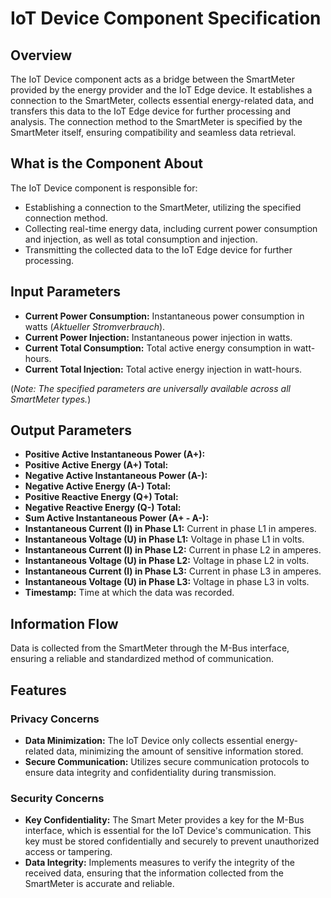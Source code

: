 # IoT Device Component Specification

## Overview

The IoT Device component acts as a bridge between the SmartMeter provided by the energy provider and the IoT Edge device. It establishes a connection to the SmartMeter, collects essential energy-related data, and transfers this data to the IoT Edge device for further processing and analysis. The connection method to the SmartMeter is specified by the SmartMeter itself, ensuring compatibility and seamless data retrieval.

## What is the Component About

The IoT Device component is responsible for:
- Establishing a connection to the SmartMeter, utilizing the specified connection method.
- Collecting real-time energy data, including current power consumption and injection, as well as total consumption and injection.
- Transmitting the collected data to the IoT Edge device for further processing.

## Input Parameters

- **Current Power Consumption:** Instantaneous power consumption in watts (*Aktueller Stromverbrauch*).
- **Current Power Injection:** Instantaneous power injection in watts.
- **Current Total Consumption:** Total active energy consumption in watt-hours.
- **Current Total Injection:** Total active energy injection in watt-hours.

(*Note: The specified parameters are universally available across all SmartMeter types.*)

## Output Parameters

- **Positive Active Instantaneous Power (A+):**
- **Positive Active Energy (A+) Total:**
- **Negative Active Instantaneous Power (A-):**
- **Negative Active Energy (A-) Total:**
- **Positive Reactive Energy (Q+) Total:**
- **Negative Reactive Energy (Q-) Total:**
- **Sum Active Instantaneous Power (A+ - A-):**
- **Instantaneous Current (I) in Phase L1:** Current in phase L1 in amperes.
- **Instantaneous Voltage (U) in Phase L1:** Voltage in phase L1 in volts.
- **Instantaneous Current (I) in Phase L2:** Current in phase L2 in amperes.
- **Instantaneous Voltage (U) in Phase L2:** Voltage in phase L2 in volts.
- **Instantaneous Current (I) in Phase L3:** Current in phase L3 in amperes.
- **Instantaneous Voltage (U) in Phase L3:** Voltage in phase L3 in volts.
- **Timestamp:** Time at which the data was recorded.

## Information Flow

Data is collected from the SmartMeter through the M-Bus interface, ensuring a reliable and standardized method of communication.

## Features

### Privacy Concerns

- **Data Minimization:** The IoT Device only collects essential energy-related data, minimizing the amount of sensitive information stored.
- **Secure Communication:** Utilizes secure communication protocols to ensure data integrity and confidentiality during transmission.

### Security Concerns

- **Key Confidentiality:** The Smart Meter provides a key for the M-Bus interface, which is essential for the IoT Device's communication. This key must be stored confidentially and securely to prevent unauthorized access or tampering.
- **Data Integrity:** Implements measures to verify the integrity of the received data, ensuring that the information collected from the SmartMeter is accurate and reliable.